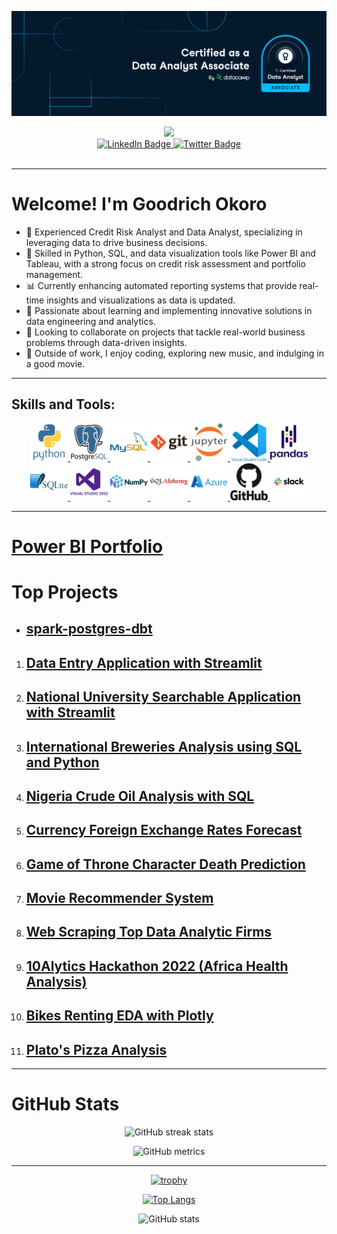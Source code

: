 ![](https://github.com/TelRich/TelRich/blob/main/data_analyst_associate_facebook_wide.png)

<div id="header" align="center">
  <img src="https://media.giphy.com/media/M9gbBd9nbDrOTu1Mqx/giphy.gif" width="100"/>
<div id="badges">
  <a href="https://www.linkedin.com/in/goodrichokoro/">
    <img src="https://img.shields.io/badge/LinkedIn-blue?style=for-the-badge&logo=linkedin&logoColor=white" alt="LinkedIn Badge"/>
  </a>
  <a href="https://twitter.com/OkoroGoodrich">
    <img src="https://img.shields.io/badge/Twitter-blue?style=for-the-badge&logo=twitter&logoColor=white" alt="Twitter Badge"/>
  </a>
</div>
  <img src="https://komarev.com/ghpvc/?username=TelRich&style=flat-square&color=blue" alt=""/>
</div>

---

# Welcome! I'm Goodrich Okoro

- 💼 Experienced Credit Risk Analyst and Data Analyst, specializing in leveraging data to drive business decisions.
- 🔧 Skilled in Python, SQL, and data visualization tools like Power BI and Tableau, with a strong focus on credit risk assessment and portfolio management.
- 📊 Currently enhancing automated reporting systems that provide real-time insights and visualizations as data is updated.
- 🌱 Passionate about learning and implementing innovative solutions in data engineering and analytics.
- 👥 Looking to collaborate on projects that tackle real-world business problems through data-driven insights.
- 🎵 Outside of work, I enjoy coding, exploring new music, and indulging in a good movie.

---

## Skills and Tools: <div>
<p align="center">
  <a href="https://www.python.org/" target="_blank" rel="noreferrer"> <img src="https://github.com/devicons/devicon/blob/master/icons/python/python-original-wordmark.svg" title="Python" alt="Python" width="60" height="60"/> </a> 
  <a href="https://www.postgresql.org/" target="_blank" rel="noreferrer"> <img src="https://github.com/devicons/devicon/blob/master/icons/postgresql/postgresql-original-wordmark.svg" title="PostgreSQL" alt="PostgreSQL" width="60" height="60"/> </a> 
 <a href="https://www.mysql.com/" target="_blank" rel="noreferrer"> <img src="https://github.com/devicons/devicon/blob/master/icons/mysql/mysql-original-wordmark.svg" title="MySQL"  alt="MySQL" width="60" height="60"/> </a>
  <a href="https://git-scm.com/" target="_blank" rel="noreferrer"> <img src="https://github.com/devicons/devicon/blob/master/icons/git/git-original-wordmark.svg" title="Git" alt="Git" width="60" height="60"/> </a>
  <a href="https://jupyter.org/" target="_blank" rel="noreferrer"> <img src="https://github.com/devicons/devicon/blob/master/icons/jupyter/jupyter-original-wordmark.svg" title="Jupyter" alt="Jupyter" width="60" height="60"/> </a>
   <a href="https://code.visualstudio.com/" target="_blank" rel="noreferrer"> <img src="https://github.com/devicons/devicon/blob/master/icons/vscode/vscode-original-wordmark.svg" title="vscode" alt="vscode" width="60" height="60"/> </a>
  <a href="https://pandas.pydata.org/" target="_blank" rel="noreferrer"> <img src="https://github.com/devicons/devicon/blob/master/icons/pandas/pandas-original-wordmark.svg" title="Pandas" alt="Pandas" width="60" height="60"/> </a>
  <a href="https://www.sqlite.org/" target="_blank" rel="noreferrer"> <img src="https://github.com/devicons/devicon/blob/master/icons/sqlite/sqlite-original-wordmark.svg" title="SQLite" alt="SQLite" width="60" height="60"/> </a>
    <a href="https://visualstudio.microsoft.com/" target="_blank" rel="noreferrer"> <img src="https://github.com/devicons/devicon/blob/master/icons/visualstudio/visualstudio-plain-wordmark.svg" title="VisualStudio" alt="VisuaStudio" width="60" height="60"/> </a> 
  <a href="https://numpy.org/" target="_blank" rel="noreferrer"> <img src="https://github.com/devicons/devicon/blob/master/icons/numpy/numpy-original-wordmark.svg" title="Numpy" alt="Numpy" width="60" height="60"/> </a>
  <a href="https://www.sqlalchemy.org/" target="_blank" rel="noreferrer"> <img src="https://github.com/devicons/devicon/blob/master/icons/sqlalchemy/sqlalchemy-original-wordmark.svg" title="SQLAlchemy" alt="SQLAlchemy" width="60" height="60"/> </a>
  <a href="https://azure.microsoft.com/en-us/" target="_blank" rel="noreferrer"> <img src="https://github.com/devicons/devicon/blob/master/icons/azure/azure-original-wordmark.svg" title="Azure" alt="Azure" width="60" height="60"/> </a>
  <a href="https://github.com/" target="_blank" rel="noreferrer"> <img src="https://github.com/devicons/devicon/blob/master/icons/github/github-original-wordmark.svg" title="Github" alt="Github" width="60" height="60"/> </a>
  <a href="https://slack.com/" target="_blank" rel="noreferrer"> <img src="https://github.com/devicons/devicon/blob/master/icons/slack/slack-original-wordmark.svg" title="Slack" alt="Slack" width="60" height="60"/> </a>
    
</div>

---
# [Power BI Portfolio](https://goodrich-power-bi-portfiolio.streamlit.app/)

# Top Projects

* ## [spark-postgres-dbt](https://github.com/TelRich/spark-dbt-postgres)

1. ## [Data Entry Application with Streamlit](https://github.com/TelRich/Data-Entry-App-with-Streamlit/tree/main)
2. ## [National University Searchable Application with Streamlit](https://github.com/TelRich/National-University-Ranking-App)
3. ## [International Breweries Analysis using SQL and Python](https://github.com/TelRich/International-Breweries-Analysis-with-SQL-and-Python/tree/main)
4. ## [Nigeria Crude Oil Analysis with SQL](https://github.com/TelRich/Crude_Oil_Analysis_With_SQL)
5. ## [Currency Foreign Exchange Rates Forecast](https://github.com/TelRich/Currency-Foreign-Exchange-Rates-Forecasting)
6. ## [Game of Throne Character Death Prediction](https://github.com/TelRich/GOT_Character_Death_Prediction)
7. ## [Movie Recommender System](https://github.com/TelRich/Movie_Recommender)
8. ## [Web Scraping Top Data Analytic Firms](https://github.com/TelRich/Web_Scraping_Top_Data_Analytics_Firms)
9. ## [10Alytics Hackathon 2022 (Africa Health Analysis)](https://github.com/TelRich/Africa_Health_Analysis-10Alytics_Hackathon_2022)
10. ## [Bikes Renting EDA with Plotly](https://github.com/TelRich/Bike_Sharing_EDA_with_Plotly/tree/main)
11. ## [Plato's Pizza Analysis](https://github.com/TelRich/Plato-s_Pizza_Analysis)
---

# GitHub Stats

<div align="center">
  
  ![GitHub streak stats](https://github-readme-streak-stats.herokuapp.com/?user=telrich&theme=gruvbox)  
  
  ![GitHub metrics](https://metrics.lecoq.io/telrich) 
  
--- 
  
  [![trophy](https://github-profile-trophy.vercel.app/?username=telrich&theme=gruvbox)](https://github.com/ryo-ma/github-profile-trophy)
  
  [![Top Langs](https://github-readme-stats.vercel.app/api/top-langs/?username=telrich&theme=gruvbox)](https://github.com/anuraghazra/github-readme-stats)
  
  ![GitHub stats](https://github-readme-stats.vercel.app/api?username=telrich&show_icons=true&count_private=true&theme=gruvbox)  
  
  
</div>
  
  
  
  
  
  
  
